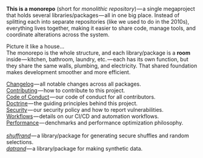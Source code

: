 <!-- ./README.md -->
**This is a monorepo** (short for _monolithic repository_) — a single megaproject that holds several libraries/packages — all in one big place. Instead of splitting each into separate repositories (like we used to do in the 2010s), everything lives together, making it easier to share code, manage tools, and coordinate alterations across the system.

Picture it like a house…<br>
The monorepo is the whole structure, and each library/package is a **room** inside — kitchen, bathroom, laundry, etc. — each has its own function, but they share the same walls, plumbing, and electricity. That shared foundation makes development smoother and more efficient.

[Changelog](https://github.com/DoronBrayer/monorand/blob/main/CHANGELOG.md) — all notable changes across all packages.<br>
[Contributing](https://github.com/DoronBrayer/monorand/blob/main/CONTRIBUTING.md) — how to contribute to this project.<br>
[Code of Conduct](https://github.com/DoronBrayer/monorand/blob/main/CODE_OF_CONDUCT.md) — our code of conduct for all contributors.<br>
[Doctrine](https://github.com/DoronBrayer/monorand/blob/main/DOCTRINE.md) — the guiding principles behind this project.<br>
[Security](https://github.com/DoronBrayer/monorand/blob/main/SECURITY.md) — our security policy and how to report vulnerabilities.<br>
[Workflows](https://github.com/DoronBrayer/monorand/blob/main/WORKFLOWS.md) — details on our CI/CD and automation workflows.<br>
[Performance](https://github.com/DoronBrayer/monorand/blob/main/PERFORMANCE.md) — denchmarks and performance optimization philosophy.<br><br>
[_shuffrand_](https://github.com/DoronBrayer/monorand/blob/main/shuffrand/README.md) — a library/package for generating secure shuffles and random selections.<br>
[_datrand_](https://github.com/DoronBrayer/monorand/blob/main/datrand/README.md) — a library/package for making synthetic data.
